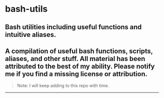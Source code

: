 # bash-utils
Bash utilities including useful functions and intuitive aliases.
---
## A compilation of useful bash functions, scripts, aliases, and other stuff.  All material has been attributed to the best of my ability.  Please notify me if you find a missing license or attribution. 
> Note: I will keep adding to this repo with time.
--- 

